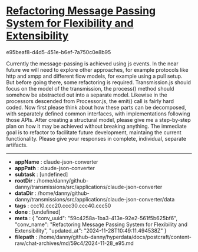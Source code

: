 # [Refactoring Message Passing System for Flexibility and Extensibility](https://claude.ai/chat/59c4258a-1ba3-413e-92e2-561f5b625bf6)

e95beaf8-d4d5-451e-b6ef-7a750c0e8b95

Currently the message-passing is achieved using js events. In the near future we will need to explore other approaches, for example protocols like http and xmpp and different flow models, for example using a pull setup. But before going there, some refactoring is required. Transmission.js should focus on the model of the transmission, the process() method should somehow be abstracted out into a separate model. Likewise in the processors descended from Processor.js, the emit() call is fairly hard coded. Now first please think about how these parts can be decomposed, with separately defined common interfaces, with implementations following those APIs. After creating a structural model, please give me a step-by-step plan on how it may be achieved without breaking anything. The immediate goal is to refactor to facilitate future development, maintaing the current functionality. Please give your responses in complete, individual, separate artifacts.

---

* **appName** : claude-json-converter
* **appPath** : claude-json-converter
* **subtask** : [undefined]
* **rootDir** : /home/danny/github-danny/transmissions/src/applications/claude-json-converter
* **dataDir** : /home/danny/github-danny/transmissions/src/applications/claude-json-converter/data
* **tags** : ccc10.ccc20.ccc30.ccc40.ccc50
* **done** : [undefined]
* **meta** : {
  "conv_uuid": "59c4258a-1ba3-413e-92e2-561f5b625bf6",
  "conv_name": "Refactoring Message Passing System for Flexibility and Extensibility",
  "updated_at": "2024-11-28T10:49:11.494538Z"
}
* **filepath** : /home/danny/github-danny/hyperdata/docs/postcraft/content-raw/chat-archives/md/59c4/2024-11-28_e95.md